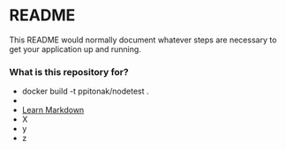 # README #

This README would normally document whatever steps are necessary to get your application up and running.

### What is this repository for? ###

* docker build -t ppitonak/nodetest .
*
* [Learn Markdown](https://bitbucket.org/tutorials/markdowndemo)
* X
* y
* z
